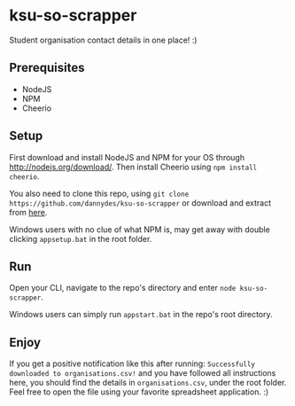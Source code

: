 ksu-so-scrapper
===============
Student organisation contact details in one place! :)

## Prerequisites
* NodeJS
* NPM
* Cheerio

## Setup
First download and install NodeJS and NPM for your OS through http://nodejs.org/download/. Then install Cheerio 
using `` npm install cheerio ``.

You also need to clone this repo, using `` git clone https://github.com/dannydes/ksu-so-scrapper `` or download 
and extract from [here](https://github.com/ictsamalta/ksu-so-scrapper/archive/master.zip).

Windows users with no clue of what NPM is, may get away with double clicking `` appsetup.bat `` in the root folder.

## Run
Open your CLI, navigate to the repo's directory and enter `` node ksu-so-scrapper ``.

Windows users can simply run `` appstart.bat `` in the repo's root directory.

## Enjoy
If you get a positive notification like this after running:
`` Successfully downloaded to organisations.csv! ``
and you have followed all instructions here, you should find the details in `` organisations.csv ``,
under the root folder. Feel free to open the file using your favorite spreadsheet application. :)
